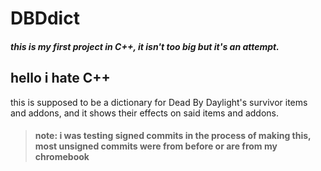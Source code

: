 # DBDdict
##### this is my first project in C++, it isn't too big but it's an attempt.
## hello i hate C++
this is supposed to be a dictionary for Dead By Daylight's survivor items and addons, and it shows their effects on said items and addons.

><h4>note: i was testing signed commits in the process of making this, most unsigned commits were from before or are from my chromebook</h5>